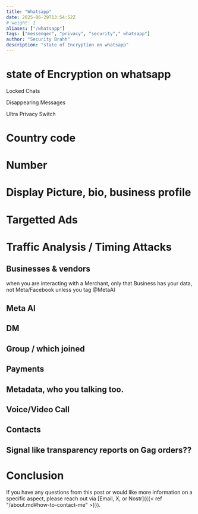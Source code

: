 ```yaml
---
title: "Whatsapp"
date: 2025-06-29T13:54:52Z
# weight: 1
aliases: ["/whatsapp"]
tags: ["messenger", "privacy", "security"," whatsapp"]
author: "Security Brahh"
description: "state of Encryption on whatsapp"
---
```


# state of Encryption on whatsapp

Locked Chats

Disappearing Messages

Ultra Privacy Switch

# Country code

# Number

# Display Picture, bio, business profile

# Targetted Ads

# Traffic Analysis / Timing Attacks

## Businesses & vendors

when you are interacting with a Merchant, only that Business has your data, not Meta/Facebook unless you tag @MetaAI

## Meta AI

## DM

## Group / which joined

## Payments

## Metadata, who you talking too. 

## Voice/Video Call

## Contacts

## Signal like transparency reports on Gag orders?? 

# Conclusion

If you have any questions from this post or would like more information on a specific aspect, please reach out via [Email, X, or Nostr]({{< ref "/about.md#how-to-contact-me" >}}).

<script src="https://giscus.app/client.js"
        data-repo="securitybrahh/empiresec.co"
        data-repo-id="R_kgDOOL5WwA"
        data-category="General"
        data-category-id="DIC_kwDOOL5WwM4CpBdp"
        data-mapping="pathname"
        data-strict="1"
        data-reactions-enabled="1"
        data-emit-metadata="1"
        data-input-position="top"
        data-theme="catppuccin_mocha"
        data-lang="en"
        data-loading="lazy"
        crossorigin="anonymous"
        async>
</script>
